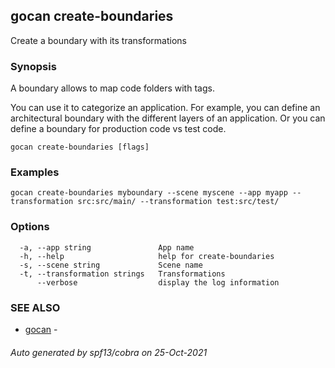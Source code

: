 ## gocan create-boundaries

Create a boundary with its transformations

### Synopsis


A boundary allows to map code folders with tags. 

You can use it to categorize an application. For example, you can define an architectural boundary with
the different layers of an application. Or you can define a boundary for production code vs test code.


```
gocan create-boundaries [flags]
```

### Examples

```
gocan create-boundaries myboundary --scene myscene --app myapp --transformation src:src/main/ --transformation test:src/test/
```

### Options

```
  -a, --app string               App name
  -h, --help                     help for create-boundaries
  -s, --scene string             Scene name
  -t, --transformation strings   Transformations
      --verbose                  display the log information
```

### SEE ALSO

* [gocan](gocan.md)	 - 

###### Auto generated by spf13/cobra on 25-Oct-2021
